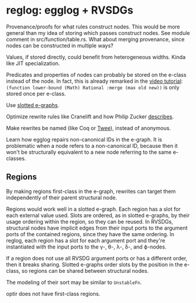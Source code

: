 # reglog: egglog + RVSDGs

Provenance/proofs for what rules construct nodes. This would be more general
than my idea of storing which passes construct nodes. See module comment in
src/function/table.rs. What about merging provenance, since nodes can be
constructed in multiple ways?

Values, if stored directly, could benefit from heterogeneous widths. Kinda like
JIT specialization.

Predicates and properties of nodes can probably be stored on the e-class instead
of the node. In fact, this is already remarked in the [video tutorial](https://www.youtube.com/watch?v=N2RDQGRBrSY):
`(function lower-bound (Math) Rational :merge (max old new))` is only stored
once per e-class.

Use [slotted e-graphs](pldi2024/slotted_e-graphs.md).

Optimize rewrite rules like Cranelift and how Philip Zucker [describes](pldi2024/e-graphs_and_automated_reasoning.md#simplification-and-completion).

Make rewrites be named (like Coq or [Twee](pldi2024/e-graphs_and_automated_reasoning.md#union-find-is-ground-atomic-completion)),
instead of anonymous.

Learn how egglog repairs non-canonical IDs in the e-graph. It is problematic
when a node refers to a non-canonical ID, because then it won't be structurally
equivalent to a new node referring to the same e-classes.

## Regions

By making regions first-class in the e-graph, rewrites can target them
independently of their parent structural node.

Regions would work well in a slotted e-graph. Each region has a slot for each
external value used. Slots are ordered, as in slotted e-graphs, by their usage
ordering within the region, so they can be reused. In RVSDGs, structural nodes
have implicit edges from their input ports to the argument ports of the
contained regions, since they have the same ordering. In reglog, each region has
a slot for each argument port and they're instantiated with the input ports to
the γ-, θ-, λ-, δ-, and ϕ-nodes.

If a region does not use all RVSDG argument ports or has a different order, then
it breaks sharing. Slotted e-graphs order slots by the position in the e-class,
so regions can be shared between structural nodes.

The modeling of their sort may be similar to `UnstableFn`.

optir does not have first-class regions.
